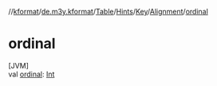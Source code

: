 //[kformat](../../../../../../index.md)/[de.m3y.kformat](../../../../index.md)/[Table](../../../index.md)/[Hints](../../index.md)/[Key](../index.md)/[Alignment](index.md)/[ordinal](ordinal.md)

# ordinal

[JVM]\
val [ordinal](ordinal.md): [Int](https://kotlinlang.org/api/latest/jvm/stdlib/kotlin/-int/index.html)
